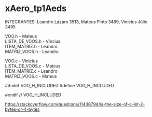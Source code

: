 # xAero_tp1Aeds
INTEGRANTES: Leandro Lázaro 3513, Mateus Pinto 3489, Vinícius Júlio 3495  

VOO.h - Mateus  
LISTA_DE_VOOS.h - Vincius  
ITEM_MATRIZ.h - Leandro  
MATRIZ_VOOS.h - Leandro  


VOO.c - Vinicius  
LISTA_DE_VOOS.c - Mateus  
ITEM_MATRIZ.c - Leandro  
MATRIZ_VOOS.c - Mateus  

#ifndef VOO_H_INCLUDED
#define VOO_H_INCLUDED



#endif // VOO_H_INCLUDED  

  https://stackoverflow.com/questions/11438794/is-the-size-of-c-int-2-bytes-or-4-bytes
